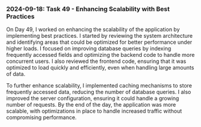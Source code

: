### 2024-09-18: Task 49 - Enhancing Scalability with Best Practices

On Day 49, I worked on enhancing the scalability of the application by implementing best practices. I started by reviewing the system architecture and identifying areas that could be optimized for better performance under higher loads. I focused on improving database queries by indexing frequently accessed fields and optimizing the backend code to handle more concurrent users. I also reviewed the frontend code, ensuring that it was optimized to load quickly and efficiently, even when handling large amounts of data.

To further enhance scalability, I implemented caching mechanisms to store frequently accessed data, reducing the number of database queries. I also improved the server configuration, ensuring it could handle a growing number of requests. By the end of the day, the application was more scalable, with optimizations in place to handle increased traffic without compromising performance.